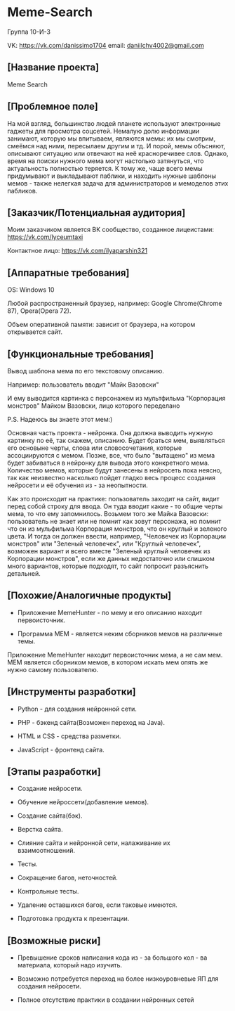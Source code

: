 # Meme-Search
Группа 10-И-3

VK: https://vk.com/danissimo1704 email: daniilchv4002@gmail.com

## [Название проекта]

Meme Search

## [Проблемное поле]

На мой взгляд, большинство людей планете используют электронные гаджеты для просмотра соцсетей. Немалую долю информации занимают, которую мы впитываем, являются мемы: их мы смотрим, смеёмся над ними, пересылаем другим и тд. И порой, мемы объсняют, описывают ситуацию или отвечают на неё красноречивее слов. Однако, время на поиски нужного мема могут настолько затянуться, что актуальность полностью теряется. К тому же, чаще всего мемы придумывают и выкладывают паблики, и находить нужные шаблоны мемов - также нелегкая задача для администраторов и мемоделов этих пабликов.

## [Заказчик/Потенциальная аудитория]

Моим заказчиком является ВК сообщество, созданное лицеистами: https://vk.com/lyceumtaxi

Контактное лицо: https://vk.com/ilyaparshin321

## [Аппаратные требования]

OS: Windows 10

Любой распространенный браузер, например: Google Chrome(Chrome 87), Opera(Opera 72).

Объем оперативной памяти: зависит от браузера, на котором открывается сайт.

## [Функциональные требования]

Вывод шаблона мема по его текстовому описанию.

Например: пользователь вводит "Майк Вазовски" 

И ему выводится картинка с персонажем из мультфильма "Корпорация монстров" Майком Вазовски, лицо которого переделано

P.S. Надеюсь вы знаете этот мем:)

Основная часть проекта - нейронка. Она должна выводить нужную картинку по её, так скажем, описанию. Будет браться мем, выявляться его основыне черты, слова или словосочетания, которые ассоциируются с мемом. Позже, все, что было "вытащено" из мема будет забиваться в нейронку для вывода этого конкретного мема. Количество мемов, которые будут занесены в нейросеть пока неясно, так как неизвестно насколько пойдет гладко весь процесс создания нейросети и её обучения из - за неопытности. 

Как это происходит на практике: пользователь заходит на сайт, видит перед собой строку для ввода. Он туда вводит какие - то общие черты мема, то что ему запомнилось. Возьмем того же Майка Вазовски: пользователь не знает или не помнит как зовут персонажа, но помнит что он из мульфильма Корпорация монстров, что он круглый и зеленого цвета. И тогда он должен ввести, например, "Человечек из Корпорации монстров" или "Зеленый человечек", или "Круглый человечек", возможен вариант и всего вместе "Зеленый круглый человечек из Корпорации монстров", если же данных недостаточно или слишком много вариантов, которые подходят, то сайт попросит разъяснить детальней.


## [Похожие/Аналогичные продукты]

* Приложение MemeHunter - по мему и его описанию находит первоисточник.

* Программа MEM - является неким сборников мемов на различные темы.

Приложение MemeHunter находит первоисточник мема, а не сам мем. MEM является сборником мемов, в котором искать мем опять же нужно самому пользователю.

## [Инструменты разработки]

* Python - для создания нейронной сети.

* PHP - бэкенд сайта(Возможен переход на Java).

* HTML и CSS - средства разметки.

* JavaScript - фронтенд сайта.


## [Этапы разработки]

* Создание нейросети.

* Обучение нейроссети(добавление мемов).

* Создание сайта(бэк).

* Верстка сайта.

* Слияние сайта и нейронной сети, налаживание их взаимоотношений.

* Тесты.

* Сокращение багов, неточностей.

* Контрольные тесты.

* Удаление оставшихся багов, если таковые имеются.

* Подготовка продукта к презентации.

## [Возможные риски]

* Превышение сроков написания кода из - за большого кол - ва материала, который надо изучить.

* Возможно потребуется переход на более низкоуровневые ЯП для создания нейросети.

* Полное отсутствие практики в создании нейронных сетей






